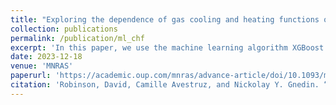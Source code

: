 ```yaml
---
title: "Exploring the dependence of gas cooling and heating functions on the incident radiation field with Machine Learning"
collection: publications
permalink: /publication/ml_chf
excerpt: 'In this paper, we use the machine learning algorithm XGBoost to approximate cooling and heating functions with a general incident radiation field calculated with CLOUDY. We are able to reduce the frequency of large prediction errors compared to interpolation table approaches. We also use feature importance techniques to explore what aspects of the incident radiation field most stronglu affect the cooling and heating functions.'
date: 2023-12-18
venue: 'MNRAS'
paperurl: 'https://academic.oup.com/mnras/advance-article/doi/10.1093/mnras/stad3880/7478000'
citation: 'Robinson, David, Camille Avestruz, and Nickolay Y. Gnedin. “Exploring the Dependence of Gas Cooling and Heating Functions on the Incident Radiation Field with Machine Learning.” <i>MNRAS</i> (2023).'
---
```

